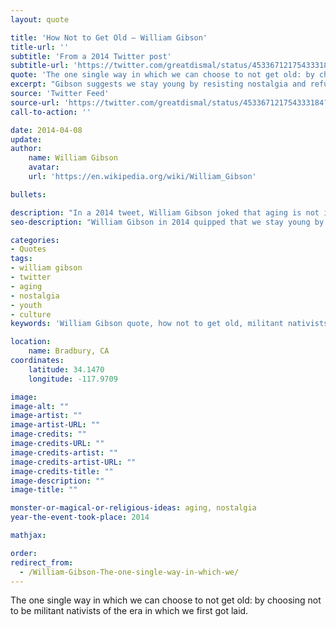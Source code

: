 ```yaml
---
layout: quote

title: 'How Not to Get Old – William Gibson'
title-url: ''
subtitle: 'From a 2014 Twitter post'
subtitle-url: 'https://twitter.com/greatdismal/status/453367121754333184?s=61&t=xLITO7YGW5a-jEqio72W9A'
quote: 'The one single way in which we can choose to not get old: by choosing not to be militant nativists of the era in which we first got laid.'
excerpt: "Gibson suggests we stay young by resisting nostalgia and refusing to freeze our worldview in our youth."
source: 'Twitter Feed'
source-url: 'https://twitter.com/greatdismal/status/453367121754333184?s=61&t=xLITO7YGW5a-jEqio72W9A'
call-to-action: ''

date: 2014-04-08
update:
author:
    name: William Gibson
    avatar: 
    url: 'https://en.wikipedia.org/wiki/William_Gibson'

bullets:

description: "In a 2014 tweet, William Gibson joked that aging is not inevitable in spirit, so long as we refuse to cling nostalgically to the cultural moment of our youth."
seo-description: "William Gibson in 2014 quipped that we stay young by not becoming militant nostalgists of the era when we first came of age."

categories:
- Quotes
tags:
- william gibson
- twitter
- aging
- nostalgia
- youth
- culture
keywords: 'William Gibson quote, how not to get old, militant nativists of youth, Twitter 2014, aging and nostalgia, staying young, cultural aging Gibson'

location:
    name: Bradbury, CA
coordinates:
    latitude: 34.1470
    longitude: -117.9709

image:
image-alt: ""
image-artist: ""
image-artist-URL: ""
image-credits: ""
image-credits-URL: ""
image-credits-artist: ""
image-credits-artist-URL: ""
image-credits-title: ""
image-description: ""
image-title: ""

monster-or-magical-or-religious-ideas: aging, nostalgia
year-the-event-took-place: 2014

mathjax: 

order: 
redirect_from:
  - /William-Gibson-The-one-single-way-in-which-we/
---
```

The one single way in which we can choose to not get old: by choosing not to be militant nativists of the era in which we first got laid.